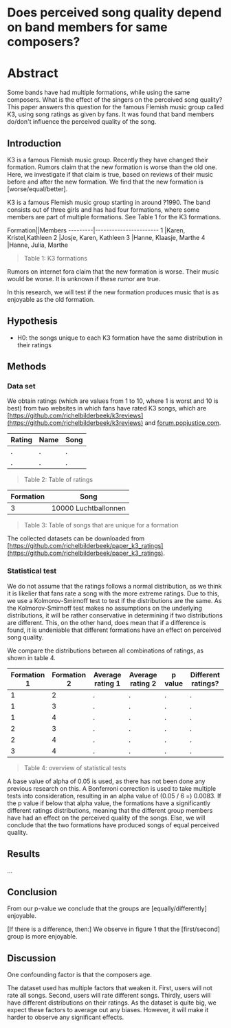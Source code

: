 # Does perceived song quality depend on band members for same composers?

# Abstract

Some bands have had multiple formations,
while using the same composers.
What is the effect of the singers
on the perceived song quality?
This paper answers this question
for the famous Flemish music group
called K3, using song ratings as given by fans.
It was found that band members do/don't
influence the perceived quality of the song.




## Introduction

K3 is a famous Flemish music group.
Recently they have changed their formation.
Rumors claim that the new formation is worse
than the old one.
Here, we investigate if that claim is true,
based on reviews of their music before
and after the new formation.
We find that the new formation is 
[worse/equal/better].

K3 is a famous Flemish music group
starting in around ?1990.
The band consists out of three girls
and has had four formations, where some
members are part of multiple formations.
See Table 1 for the K3 formations.

Formation||Members
---------|-----------------------
1        |Karen, Kristel,Kathleen
2        |Josje, Karen, Kathleen
3        |Hanne, Klaasje, Marthe
4        |Hanne, Julia, Marthe

> Table 1: K3 formations

Rumors on internet fora claim that the new
formation is worse. Their music would be
worse. It is unknown if these rumor are true.

In this research, we will test if the new
formation produces music that is as enjoyable
as the old formation.

## Hypothesis

- H0: the songs unique to each K3 formation
  have the same distribution in their ratings

## Methods


### Data set

We obtain ratings (which are values from
1 to 10, where 1 is worst and 10 is best) 
from two websites in which fans
have rated K3 songs,
which are [https://github.com/richelbilderbeek/k3reviews](https://github.com/richelbilderbeek/k3reviews)
and [forum.popjustice.com](https://forum.popjustice.com/threads/its-the-k3-singles-rate.62219/).

Rating|Name|Song
------|----|----
.     |.   |.
.     |.   |.

> Table 2: Table of ratings

Formation|Song
---------|---------------------
3        |10000 Luchtballonnen

> Table 3: Table of songs that are unique for a formation

The collected datasets can be downloaded from
[https://github.com/richelbilderbeek/paper_k3_ratings](https://github.com/richelbilderbeek/paper_k3_ratings).

### Statistical test

We do not assume that the 
ratings follows a normal distribution,
as we think it is likelier that fans
rate a song with the more extreme ratings.
Due to this,
we use a Kolmorov-Smirnoff test to test if
the distributions are the same.
As the Kolmorov-Smirnoff test makes no assumptions on the underlying
distributions, it will be rather conservative in determining if
two distributions are different.
This, on the other hand, does mean that if a difference is found,
it is undeniable that different formations have an effect on perceived
song quality.

We compare the distributions between all combinations of ratings,
as shown in table 4.

Formation 1|Formation 2|Average rating 1|Average rating 2|p value|Different ratings?
-----------|-----------|----------------|----------------|-------|------------------
1          |2          |.               |.               |.      |.
1          |3          |.               |.               |.      |.
1          |4          |.               |.               |.      |.
2          |3          |.               |.               |.      |.
2          |4          |.               |.               |.      |.
3          |4          |.               |.               |.      |.

> Table 4: overview of statistical tests

A base value of alpha of 0.05 is used,
as there has not been done any previous research on this.
A Bonferroni correction is used to take multiple tests into consideration,
resulting in an alpha value of (0.05 / 6 =) 0.0083.
If the p value if below that alpha value,
the formations have a significantly different ratings distributions,
meaning that the different group members have had an effect
on the perceived quality of the songs.
Else, we will conclude that the two formations
have produced songs of equal perceived quality.

## Results

...

## Conclusion

From our p-value we conclude that
the groups are [equally/differently] enjoyable.

[If there is a difference, then:]
We observe in figure 1 that the [first/second]
group is more enjoyable.

## Discussion

One confounding factor is that the composers age.

The dataset used has multiple factors that weaken
it. First, users will not rate all songs.
Second, users will rate different songs.
Thirdly, users will have different distributions
on their ratings. As the dataset is quite big,
we expect these factors to average out any biases.
However, it will make it harder to observe any significant
effects.
